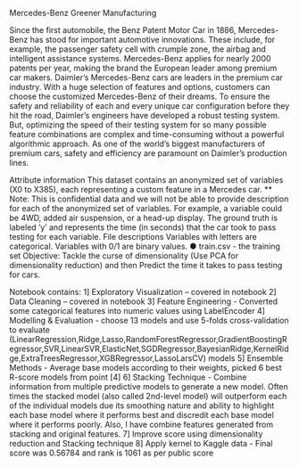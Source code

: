 
Mercedes-Benz Greener Manufacturing

Since the first automobile, the Benz Patent Motor Car in 1886, Mercedes-Benz has stood for important automotive innovations. These include, for example, the passenger safety cell with crumple zone, the airbag and intelligent assistance systems. Mercedes-Benz applies for nearly 2000 patents per year, making the brand the European leader among premium car makers. Daimler’s Mercedes-Benz cars are leaders in the premium car industry. With a huge selection of features and options, customers can choose the customized Mercedes-Benz of their dreams.
To ensure the safety and reliability of each and every unique car configuration before they hit the road, Daimler’s engineers have developed a robust testing system. But, optimizing the speed of their testing system for so many possible feature combinations are complex and time-consuming without a powerful algorithmic approach. As one of the world’s biggest manufacturers of premium cars, safety and efficiency are paramount on Daimler’s production lines.


Attribute information
This dataset contains an anonymized set of variables (X0 to X385), each representing a custom feature in a Mercedes car. 
** Note: This is confidential data and we will not be able to provide description for each of the anonymized set of variables.
For example, a variable could be 4WD, added air suspension, or a head-up display.
The ground truth is labeled ‘y’ and represents the time (in seconds) that the car took to pass testing for each variable.
File descriptions
Variables with letters are categorical. Variables with 0/1 are binary values.
●	train.csv - the training set
Objective: 
Tackle the curse of dimensionality (Use PCA for dimensionality reduction) and then Predict the time it takes to pass testing for cars.


Notebook contains:
1] Exploratory Visualization  – covered in notebook
2] Data Cleaning  – covered in notebook
3] Feature Engineering - Converted some categorical features into numeric values using LabelEncoder
4] Modelling & Evaluation - choose 13 models and use 5-folds cross-validation to evaluate (LinearRegression,Ridge,Lasso,RandomForestRegressor,GradientBoostingRegressor,SVR,LinearSVR,ElasticNet,SGDRegressor,BayesianRidge,KernelRidge,ExtraTreesRegressor,XGBRegressor,LassoLarsCV) models
5] Ensemble Methods - Average base models according to their weights, picked 6 best R-score models from point [4]
6] Stacking Technique - Combine information from multiple predictive models to generate a new model. Often times the stacked model (also called 2nd-level model) will outperform each of the individual models due its smoothing nature and ability to highlight each base model where it performs best and discredit each base model where it performs poorly. Also, I have combine features generated from stacking and original features.
7] Improve score using dimensionality reduction and Stacking technique
8] Apply kernel to Kaggle data - Final score was 0.56784 and rank is 1061 as per public score


